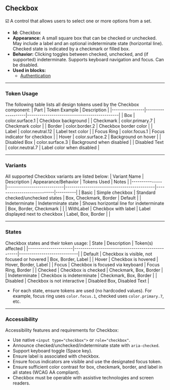 ## Checkbox
☑️ A control that allows users to select one or more options from a set.
- **Id:** Checkbox
- **Appearance:** A small square box that can be checked or unchecked. May include a label and an optional indeterminate state (horizontal line). Checked state is indicated by a checkmark or filled box.
- **Behavior:** Clicking toggles between checked, unchecked, and (if supported) indeterminate. Supports keyboard navigation and focus. Can be disabled.
- **Used in blocks:**
  - [Authentication](../blocks/Authentication.md)

---

### Token Usage
The following table lists all design tokens used by the Checkbox component:
| Part           | Token Example      | Description                                 |
|----------------|-------------------|---------------------------------------------|
| Box            | color.surface.1   | Checkbox background                         |
| Checkmark      | color.primary.7   | Checkmark color                             |
| Border         | color.border.2    | Checkbox border color                       |
| Label          | color.neutral.12  | Label text color                            |
| Focus Ring     | color.focus.1     | Focus indicator for checkbox                |
| Hover          | color.surface.2   | Background on hover                         |
| Disabled Box   | color.surface.3   | Background when disabled                    |
| Disabled Text  | color.neutral.7   | Label color when disabled                   |

---

### Variants
All supported Checkbox variants are listed below:
| Variant Name   | Description                | Appearance/Behavior                        | Tokens Used                | Notes    |
|---------------|----------------------------|--------------------------------------------|----------------------------|----------|
| Basic         | Simple checkbox            | Standard checked/unchecked states          | Box, Checkmark, Border     | Default  |
| Indeterminate | Indeterminate state        | Shows horizontal line for indeterminate    | Box, Border, Checkmark     |          |
| WithLabel     | Checkbox with label        | Label displayed next to checkbox           | Label, Box, Border         |          |

---

### States
Checkbox states and their token usage:
| State                | Description                                      | Token(s) affected           |
|----------------------|--------------------------------------------------|-----------------------------|
| Default              | Checkbox is visible, not focused or hovered      | Box, Border, Label          |
| Hover                | Checkbox is hovered                              | Hover, Border, Label        |
| Focus                | Checkbox is focused via keyboard                 | Focus Ring, Border          |
| Checked              | Checkbox is checked                              | Checkmark, Box, Border      |
| Indeterminate        | Checkbox is indeterminate                        | Checkmark, Box, Border      |
| Disabled             | Checkbox is not interactive                      | Disabled Box, Disabled Text |

- For each state, ensure tokens are used (no hardcoded values). For example, focus ring uses `color.focus.1`, checked uses `color.primary.7`, etc.

---

### Accessibility
Accessibility features and requirements for Checkbox:
- Use native `<input type="checkbox">` or `role="checkbox"`.
- Announce checked/unchecked/indeterminate state with `aria-checked`.
- Support keyboard toggle (Space key).
- Ensure label is associated with checkbox.
- Ensure focus indicators are visible and use the designated focus token.
- Ensure sufficient color contrast for box, checkmark, border, and label in all states (WCAG AA compliant).
- Checkbox must be operable with assistive technologies and screen readers.
